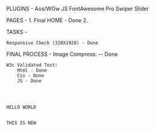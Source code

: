 PLUGINS - 
    Aos/WOw JS
    FontAwesome Pro
    Swiper Slider

PAGES -
    1. Final HOME - Done
    2.



TASKS -

    Responsive Check (320X1920) - Done


FINAL PROCESS - 
    Image Compress: -- Done

    W3c Validated Test:
        Html - Done
        Css - Done
        JS - Done
    



    HELLO WORLD


    THIS IS NEW